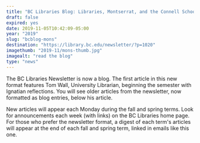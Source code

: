 ```yaml
---
title: "BC Libraries Blog: Libraries, Montserrat, and the Connell School of Nursing"
draft: false
expired: yes
date: 2019-11-05T10:42:09-05:00
year: "2019"
slug: "bcblog-mons"
destination: "https://library.bc.edu/newsletter/?p=1020"
imagethumb: "2019-11/mons-thumb.jpg"
imagealt: "read the blog"
type: "news"
---
```

The BC Libraries Newsletter is now a blog. The first article in this new format features Tom Wall, University Librarian, beginning the semester with Ignatian reflections. You will see older articles from the newsletter, now formatted as blog entries, below his article.

New articles will appear each Monday during the fall and spring terms. Look for announcements each week (with links) on the BC Libraries home page. For those who prefer the newsletter format, a digest of each term's articles will appear at the end of each fall and spring term, linked in emails like this one.

